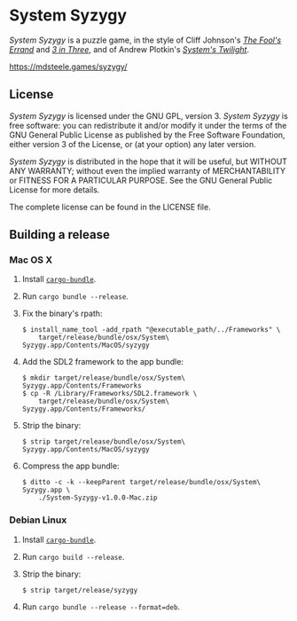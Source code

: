 # System Syzygy

*System Syzygy* is a puzzle game, in the style of Cliff Johnson's
[*The Fool's Errand*](http://fools-errand.com/02-FE/index.htm) and
[*3 in Three*](http://www.fools-errand.com/04-3T/index.htm), and of Andrew
Plotkin's [*System's Twilight*](http://www.eblong.com/zarf/twilight.html).

https://mdsteele.games/syzygy/

## License

*System Syzygy* is licensed under the GNU GPL, version 3.  *System Syzygy* is
free software: you can redistribute it and/or modify it under the terms of the
GNU General Public License as published by the Free Software Foundation, either
version 3 of the License, or (at your option) any later version.

*System Syzygy* is distributed in the hope that it will be useful, but WITHOUT
ANY WARRANTY; without even the implied warranty of MERCHANTABILITY or FITNESS
FOR A PARTICULAR PURPOSE.  See the GNU General Public License for more details.

The complete license can be found in the LICENSE file.

## Building a release

### Mac OS X

1. Install [`cargo-bundle`](https://github.com/burtonageo/cargo-bundle).
2. Run `cargo bundle --release`.
3. Fix the binary's rpath:

    ```shell
    $ install_name_tool -add_rpath "@executable_path/../Frameworks" \
        target/release/bundle/osx/System\ Syzygy.app/Contents/MacOS/syzygy
    ```

4. Add the SDL2 framework to the app bundle:

    ```shell
    $ mkdir target/release/bundle/osx/System\ Syzygy.app/Contents/Frameworks
    $ cp -R /Library/Frameworks/SDL2.framework \
        target/release/bundle/osx/System\ Syzygy.app/Contents/Frameworks/
    ```

5. Strip the binary:

    ```shell
    $ strip target/release/bundle/osx/System\ Syzygy.app/Contents/MacOS/syzygy
    ```

6. Compress the app bundle:

    ```shell
    $ ditto -c -k --keepParent target/release/bundle/osx/System\ Syzygy.app \
        ./System-Syzygy-v1.0.0-Mac.zip
    ```

### Debian Linux

1. Install [`cargo-bundle`](https://github.com/burtonageo/cargo-bundle).
2. Run `cargo build --release`.
3. Strip the binary:

    ```shell
    $ strip target/release/syzygy
    ```

4. Run `cargo bundle --release --format=deb`.
